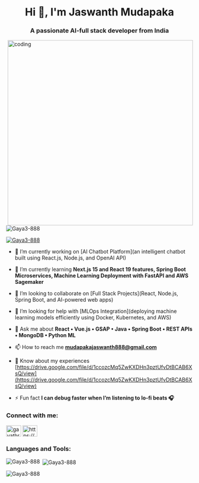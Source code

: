 <h1 align="center">Hi 👋, I'm Jaswanth Mudapaka</h1>
<h3 align="center">A passionate AI-full stack developer from India</h3>
<img align="right" alt="coding" width="500" src="https://user-images.githubusercontent.com/74038190/221352975-94759904-aa4c-4032-a8ab-b546efb9c478.gif">

<p align="left"> <img src="https://komarev.com/ghpvc/?username=Gaya3-888&label=Profile%20views&color=0e75b6&style=flat" alt="Gaya3-888" /> </p>

<p align="left"> <a href="https://github.com/ryo-ma/github-profile-trophy"><img src="https://github-profile-trophy.vercel.app/?username=Gaya3-888" alt="Gaya3-888" /></a> </p>

- 🔭 I’m currently working on [AI Chatbot Platform](an intelligent chatbot built using React.js, Node.js, and OpenAI API)

- 🌱 I’m currently learning **Next.js 15 and React 19 features, Spring Boot Microservices, Machine Learning Deployment with FastAPI and AWS Sagemaker**

- 👯 I’m looking to collaborate on [Full Stack Projects](React, Node.js, Spring Boot, and AI-powered web apps)

- 🤝 I’m looking for help with [MLOps Integration](deploying machine learning models efficiently using Docker, Kubernetes, and AWS)

- 💬 Ask me about **React • Vue.js • GSAP • Java • Spring Boot • REST APIs • MongoDB • Python ML**

- 📫 How to reach me **mudapakajaswanth888@gmail.com**

- 📄 Know about my experiences [https://drive.google.com/file/d/1ccozcMq5ZwKXDHn3pztUfvDtBCAB6XsQ/view](https://drive.google.com/file/d/1ccozcMq5ZwKXDHn3pztUfvDtBCAB6XsQ/view)

- ⚡ Fun fact **I can debug faster when I’m listening to lo-fi beats 🎧**

<h3 align="left">Connect with me:</h3>
<p align="left">
<a href="https://linkedin.com/in/jaswanth-mudapaka" target="blank"><img align="center" src="https://raw.githubusercontent.com/rahuldkjain/github-profile-readme-generator/master/src/images/icons/Social/linked-in-alt.svg" alt="gayathridevi-mudapaka" height="30" width="40" /></a>
<a href="https://www.hackerrank.com/profile/217y1a66831" target="blank"><img align="center" src="https://raw.githubusercontent.com/rahuldkjain/github-profile-readme-generator/master/src/images/icons/Social/hackerrank.svg" alt="https://www.hackerrank.com/profile/217y1a66831" height="30" width="40" /></a>
</p>

<h3 align="left">Languages and Tools:</h3>
<!-- (keep your long icons section as it is — unchanged for brevity) -->

<p><img align="left" src="https://github-readme-stats.vercel.app/api/top-langs?username=Gaya3-888&show_icons=true&locale=en&layout=compact" alt="Gaya3-888" /></p>

<p>&nbsp;<img align="center" src="https://github-readme-stats.vercel.app/api?username=Gaya3-888&show_icons=true&locale=en" alt="Gaya3-888" /></p>

<p><img align="center" src="https://github-readme-streak-stats.herokuapp.com/?user=Gaya3-888&" alt="Gaya3-888" /></p>

